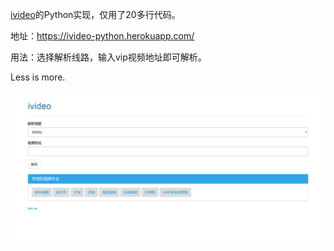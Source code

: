 [ivideo](https://github.com/phobal/ivideo)的Python实现，仅用了20多行代码。

地址：https://ivideo-python.herokuapp.com/

用法：选择解析线路，输入vip视频地址即可解析。

Less is more.

![](./cap.png)